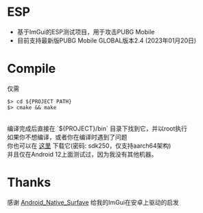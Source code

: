 # ESP
- 基于ImGui的ESP测试项目，用于攻击PUBG Mobile<br>
- 目前支持最新版PUBG Mobile GLOBAL版本2.4 (2023年01月20日)<br>

# Compile
仅需<br>
```shell
$> cd ${PROJECT PATH}
$> cmake && make
```
<br>
编译完成后直接在 `${PROJECT}/bin` 目录下找到它，并以root执行<br>
如果你不想编译，或者你在编译时遇到了问题<br>
你也可以在 <a href="https://dkm.lanzoub.com/iSkTG0lh581i">这里</a> 下载它(密码: sdk250，仅支持aarch64架构)<br>
并且仅在Android 12上面测试过，因为我没有其他机器。<br>

# Thanks
感谢 [Android_Native_Surfave](https://github.com/SsageParuders/Android_Native_Surface) 给我的ImGui在安卓上驱动的启发<br>
